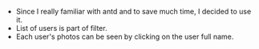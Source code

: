 - Since I really familiar with antd and to save much time, I decided to use it.
- List of users is part of filter.
- Each user's photos can be seen by clicking on the user full name.